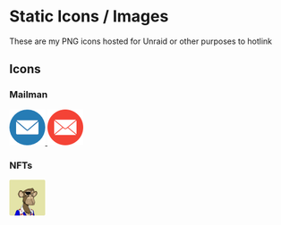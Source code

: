 # Static Icons / Images

These are my PNG icons hosted for Unraid or other purposes to hotlink

## Icons

### Mailman

<a href="https://raw.githubusercontent.com/jnew00/static-icons/main/email-envelope-blue-64px.png">
  <img src="https://raw.githubusercontent.com/jnew00/static-icons/main/email-envelope-blue-64px.png" width="64">
</a>
<a href="https://raw.githubusercontent.com/jnew00/static-icons/main/email-envelope-red-64px.png">
  <img src="https://raw.githubusercontent.com/jnew00/static-icons/main/email-envelope-red-64px.png" width="64">
</a>

### NFTs

<a href="https://raw.githubusercontent.com/jnew00/static-icons/main/ape-hi-rez.png">
  <img src="https://raw.githubusercontent.com/jnew00/static-icons/main/ape-hi-rez.png" width="64">
</a>